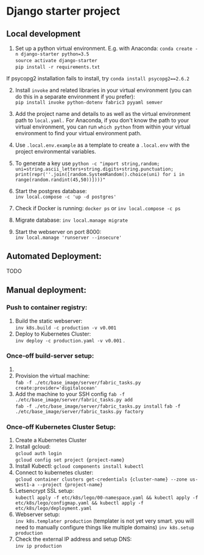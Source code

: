 Django starter project
======================
Local development
-----------------
1. Set up a python virtual environment. E.g. with Anaconda:
`conda create -n django-starter python=3.5`  
`source activate django-starter`  
`pip install -r requirements.txt`

If psycopg2 installation fails to install, try `conda install psycopg2==2.6.2`

2. Install `invoke` and related libraries in your virtual environment (you can do this in a separate environment if you prefer):  
`pip install invoke python-dotenv fabric3 pyyaml semver`  

3. Add the project name and details to as well as the virtual environment path to `local.yaml.` For Anaconda, if you don't know the path to your virtual environment, you can run `which python` from within your virtual environment to find your virtual environment path.

4. Use `.local.env.example` as a template to create a `.local.env` with the project environmental variables.

5. To generate a key use `python -c "import string,random; uni=string.ascii_letters+string.digits+string.punctuation; print(repr(''.join([random.SystemRandom().choice(uni) for i in range(random.randint(45,50))])))"`

6. Start the postgres database:  
`inv local.compose -c 'up -d postgres'`

7. Check if Docker is running:
`docker ps` or `inv local.compose -c ps`

8. Migrate database:
`inv local.manage migrate`

9. Start the webserver on port 8000:  
`inv local.manage 'runserver --insecure'`


Automated Deployment:
-----------------
TODO

Manual deployment:
------------------
### Push to container registry:
1. Build the static webserver:  
   `inv k8s.build -c production -v v0.001`  
4. Deploy to Kubernetes Cluster:  
    `inv deploy -c production.yaml -v v0.001` .

### Once-off build-server setup:
1.
2. Provision the virtual machine:  
`fab -f ./etc/base_image/server/fabric_tasks.py create:provider='digitalocean'`  
3. Add the machine to your SSH config
`fab -f ./etc/base_image/server/fabric_tasks.py add`  
`fab -f ./etc/base_image/server/fabric_tasks.py install`
`fab -f ./etc/base_image/server/fabric_tasks.py factory`   

### Once-off Kubernetes Cluster Setup:
1. Create a Kubernetes Cluster
2. Install gcloud:    
    `gcloud auth login`  
    `gcloud config set project {project-name}`
3. Install Kubectl:
    `gcloud components install kubectl`
4. Connect to kubernetes cluster:  
    `gcloud container clusters get-credentials {cluster-name} --zone us-west1-a --project {project-name}`  
5. Letsencrypt SSL setup:  
    `kubectl apply -f etc/k8s/lego/00-namespace.yaml && kubectl apply -f etc/k8s/lego/configmap.yaml && kubectl apply -f etc/k8s/lego/deployment.yaml`  
6. Webserver setup:  
    `inv k8s.templater production` (templater is not yet very smart. you will need to manually configure things like multiple domains)
	`inv k8s.setup production`  
7. Check the external IP address and setup DNS:  
    `inv ip production`  
